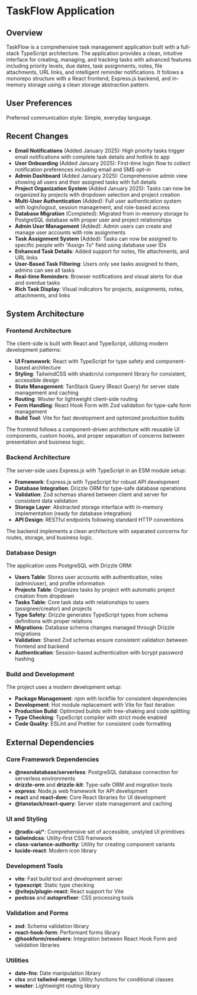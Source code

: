 # TaskFlow Application

## Overview

TaskFlow is a comprehensive task management application built with a full-stack TypeScript architecture. The application provides a clean, intuitive interface for creating, managing, and tracking tasks with advanced features including priority levels, due dates, task assignments, notes, file attachments, URL links, and intelligent reminder notifications. It follows a monorepo structure with a React frontend, Express.js backend, and in-memory storage using a clean storage abstraction pattern.

## User Preferences

Preferred communication style: Simple, everyday language.

## Recent Changes

- **Email Notifications** (Added January 2025): High priority tasks trigger email notifications with complete task details and hotlink to app
- **User Onboarding** (Added January 2025): First-time login flow to collect notification preferences including email and SMS opt-in
- **Admin Dashboard** (Added January 2025): Comprehensive admin view showing all users and their assigned tasks with full details
- **Project Organization System** (Added January 2025): Tasks can now be organized by projects with dropdown selection and project creation
- **Multi-User Authentication** (Added): Full user authentication system with login/logout, session management, and role-based access
- **Database Migration** (Completed): Migrated from in-memory storage to PostgreSQL database with proper user and project relationships
- **Admin User Management** (Added): Admin users can create and manage user accounts with role assignments
- **Task Assignment System** (Added): Tasks can now be assigned to specific people with "Assign To" field using database user IDs
- **Enhanced Task Details**: Added support for notes, file attachments, and URL links
- **User-Based Task Filtering**: Users only see tasks assigned to them, admins can see all tasks
- **Real-time Reminders**: Browser notifications and visual alerts for due and overdue tasks
- **Rich Task Display**: Visual indicators for projects, assignments, notes, attachments, and links

## System Architecture

### Frontend Architecture

The client-side is built with React and TypeScript, utilizing modern development patterns:

- **UI Framework**: React with TypeScript for type safety and component-based architecture
- **Styling**: TailwindCSS with shadcn/ui component library for consistent, accessible design
- **State Management**: TanStack Query (React Query) for server state management and caching
- **Routing**: Wouter for lightweight client-side routing
- **Form Handling**: React Hook Form with Zod validation for type-safe form management
- **Build Tool**: Vite for fast development and optimized production builds

The frontend follows a component-driven architecture with reusable UI components, custom hooks, and proper separation of concerns between presentation and business logic.

### Backend Architecture

The server-side uses Express.js with TypeScript in an ESM module setup:

- **Framework**: Express.js with TypeScript for robust API development
- **Database Integration**: Drizzle ORM for type-safe database operations
- **Validation**: Zod schemas shared between client and server for consistent data validation
- **Storage Layer**: Abstracted storage interface with in-memory implementation (ready for database integration)
- **API Design**: RESTful endpoints following standard HTTP conventions

The backend implements a clean architecture with separated concerns for routes, storage, and business logic.

### Database Design

The application uses PostgreSQL with Drizzle ORM:

- **Users Table**: Stores user accounts with authentication, roles (admin/user), and profile information
- **Projects Table**: Organizes tasks by project with automatic project creation from dropdown
- **Tasks Table**: Core task data with relationships to users (assignee/creator) and projects
- **Type Safety**: Drizzle generates TypeScript types from schema definitions with proper relations
- **Migrations**: Database schema changes managed through Drizzle migrations
- **Validation**: Shared Zod schemas ensure consistent validation between frontend and backend
- **Authentication**: Session-based authentication with bcrypt password hashing

### Build and Development

The project uses a modern development setup:

- **Package Management**: npm with lockfile for consistent dependencies
- **Development**: Hot module replacement with Vite for fast iteration
- **Production Build**: Optimized builds with tree-shaking and code splitting
- **Type Checking**: TypeScript compiler with strict mode enabled
- **Code Quality**: ESLint and Prettier for consistent code formatting

## External Dependencies

### Core Framework Dependencies

- **@neondatabase/serverless**: PostgreSQL database connection for serverless environments
- **drizzle-orm** and **drizzle-kit**: Type-safe ORM and migration tools
- **express**: Node.js web framework for API development
- **react** and **react-dom**: Core React libraries for UI development
- **@tanstack/react-query**: Server state management and caching

### UI and Styling

- **@radix-ui/***: Comprehensive set of accessible, unstyled UI primitives
- **tailwindcss**: Utility-first CSS framework
- **class-variance-authority**: Utility for creating component variants
- **lucide-react**: Modern icon library

### Development Tools

- **vite**: Fast build tool and development server
- **typescript**: Static type checking
- **@vitejs/plugin-react**: React support for Vite
- **postcss** and **autoprefixer**: CSS processing tools

### Validation and Forms

- **zod**: Schema validation library
- **react-hook-form**: Performant forms library
- **@hookform/resolvers**: Integration between React Hook Form and validation libraries

### Utilities

- **date-fns**: Date manipulation library
- **clsx** and **tailwind-merge**: Utility functions for conditional classes
- **wouter**: Lightweight routing library